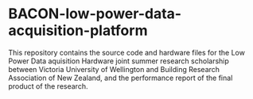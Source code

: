 # BACON-low-power-data-acquisition-platform

This repository contains the source code and hardware files for the Low Power Data aquisition Hardware joint summer research scholarship between Victoria University of Wellington and Building Research Association of New Zealand, and the performance report of the final product of the research. 

